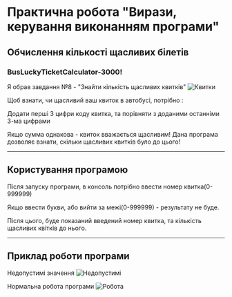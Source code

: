 # Практична робота "Вирази, керування виконанням програми"
## Обчислення кількості щасливих білетів
### BusLuckyTicketCalculator-3000!
Я обрав завдання №8 - "Знайти кількість щасливих квитків"
![Квитки](https://user-images.githubusercontent.com/58342160/81504938-d3b8ca80-92f4-11ea-8906-bb25afc9e025.png)

Щоб взнати, чи щасливий ваш квиток в автобусі, потрібно :

Додати перші 3 цифри коду квитка, та порівняти з доданими останніми 3-ма цифрами

Якщо сумма однакова - квиток вважається щасливим!
Дана програма дозволяє взнати, скільки щасливих квитків було до цього!

----

## Користування програмою
Після запуску програми, в консоль потрібно ввести номер квитка(0-999999)

Якщо ввести букви, або вийти за межі(0-999999) - результату не буде.

Після цього, буде показаний введений номер квитка, та кількість щасливих квітків до нього.

----

## Приклад роботи програми
Недопустимі значення
![Недопустимі](https://user-images.githubusercontent.com/58342160/81505183-29da3d80-92f6-11ea-9554-614d7077af89.png)

Нормальна робота програми
![Робота](https://user-images.githubusercontent.com/58342160/81505164-057e6100-92f6-11ea-9282-e5e6e8a35bf1.png)
